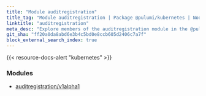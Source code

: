 ```yaml
---
title: "Module auditregistration"
title_tag: "Module auditregistration | Package @pulumi/kubernetes | Node.js SDK"
linktitle: "auditregistration"
meta_desc: "Explore members of the auditregistration module in the @pulumi/kubernetes package."
git_sha: "ff20a0da8abd6e3b4c5bd0e8ccb605d2406c7a7f"
block_external_search_index: true
---
```


<!-- WARNING: this page was generated by a tool. Do not edit it by hand. -->
<!-- To change it, please see https://github.com/pulumi/docs/tree/master/tools/tscdocgen. -->

{{< resource-docs-alert "kubernetes" >}}


<h3>Modules</h3>
<ul class="api">
    <li><a href="v1alpha1/"><span class="symbol module"></span>auditregistration/v1alpha1</a></li>
</ul>








